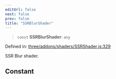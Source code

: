 ```yaml
---
editUrl: false
next: false
prev: false
title: "SSRBlurShader"
---
```


> `const` **SSRBlurShader**: `any`

Defined in: [three/addons/shaders/SSRShader.js:329](https://github.com/DefinitelyMaybe/three-i18n/blob/fa57b79433d1c349ffb23a78727299c8d4190136/three/addons/shaders/SSRShader.js#L329)

SSR Blur shader.

## Constant
